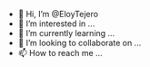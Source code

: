 - 👋 Hi, I’m @EloyTejero
- 👀 I’m interested in ...
- 🌱 I’m currently learning ...
- 💞️ I’m looking to collaborate on ...
- 📫 How to reach me ...

<!---
EloyTejero/EloyTejero is a ✨ special ✨ repository because its `README.md` (this file) appears on your GitHub profile.
You can click the Preview link to take a look at your changes.
--->
